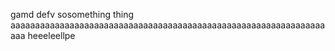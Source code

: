 gamd defv
sosomething thing
aaaaaaaaaaaaaaaaaaaaaaaaaaaaaaaaaaaaaaaaaaaaaaaaaaaaaaaaaaaaaaaaaaa
heeeleellpe
